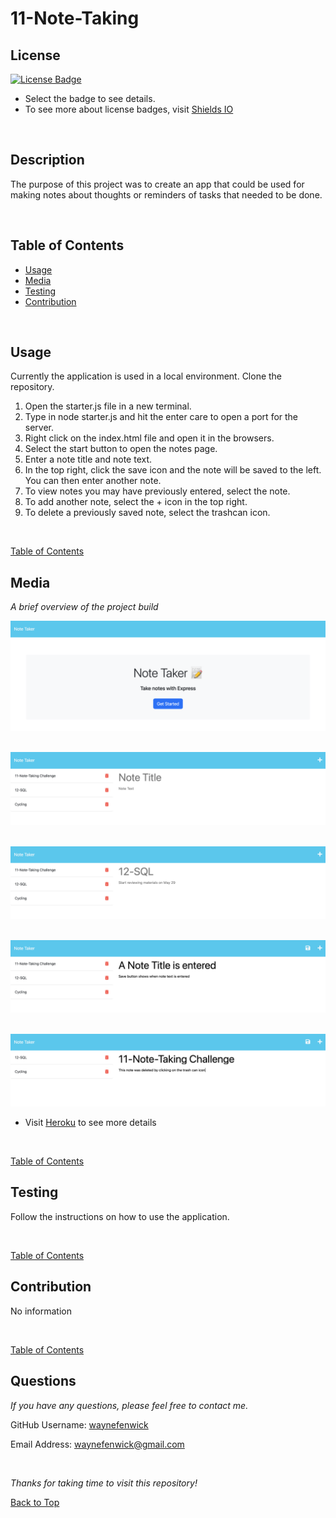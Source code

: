 

# 11-Note-Taking

## License
[![License Badge](https://img.shields.io/badge/license-mit-green?style=plastic)](https://choosealicense.com/licenses/mit/)&nbsp;

* Select the badge to see details.
* To see more about license badges, visit [Shields IO](https://shields.io/category/license)

&nbsp;

## Description
The purpose of this project was to create an app that could be used for making notes about thoughts or reminders of tasks that needed to be done.

&nbsp;

## Table of Contents

 * [Usage](#usage)
 * [Media](#media)
 * [Testing](#testing)
 * [Contribution](#contribution)
 
 &nbsp;


## Usage

Currently the application is used in a local environment. Clone the repository.
1. Open the starter.js file in a new terminal.
2. Type in node starter.js and hit the enter care to open a port for the server.
3. Right click on the index.html file and open it in the browsers.
4. Select the start button to open the notes page.
5. Enter a note title and note text.
6. In the top right, click the save icon and the note will be saved to the left. You can then enter another note.
7. To view notes you may have previously entered, select the note.
8. To add another note, select the + icon in the top right.
9. To delete a previously saved note, select the trashcan icon.

&nbsp;

[Table of Contents](#table-of-contents)



## Media
_A brief overview of the project build_
&nbsp;

![Media](./media/Homepage.png)&nbsp;

![Media](./media/EnteredNotes.png)&nbsp;

![Media](./media/ViewingNotes.png)&nbsp;

![Media](./media/SaveBtn.png)&nbsp;

![Media](./media/DeletingNotes.png)


* Visit [Heroku](https://challenge-11-note-taking.herokuapp.com/) to see more details

&nbsp;

[Table of Contents](#table-of-contents)



## Testing

Follow the instructions on how to use the application.

&nbsp;

[Table of Contents](#table-of-contents)



## Contribution

No information


&nbsp;

[Table of Contents](#table-of-contents)



## Questions

_If you have any questions, please feel free to contact me._

GitHub Username: [waynefenwick](https://github.com/waynefenwick)

Email Address: <a href="mailto:waynefenwick@gmail.com">waynefenwick@gmail.com</a>

&nbsp;

_Thanks for taking time to visit this repository!_

[Back to Top](#)

